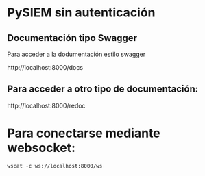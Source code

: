 # PySIEM sin autenticación

## Documentación tipo Swagger

Para acceder a la dodumentación estilo swagger

http://localhost:8000/docs

## Para acceder a otro tipo de documentación:

http://localhost:8000/redoc

# Para conectarse mediante websocket:

```
wscat -c ws://localhost:8000/ws
```
